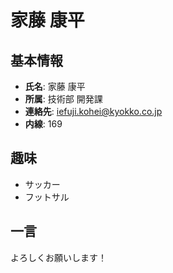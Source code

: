 # 家藤 康平

## 基本情報
- **氏名**: 家藤 康平
- **所属**: 技術部 開発課
- **連絡先**: iefuji.kohei@kyokko.co.jp
- **内線**: 169

## 趣味
- サッカー
- フットサル

## 一言
よろしくお願いします！